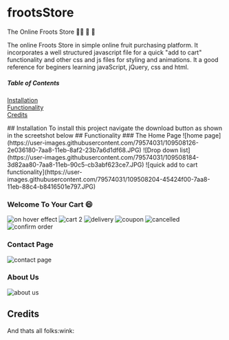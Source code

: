 # frootsStore
The Online Froots Store :grapes::banana: :lemon: :apple:

The online Froots Store in simple online fruit purchasing platform. It incorporates a well structured javascript file for a quick "add to cart" functionality and other css and js files for styling and animations. It a good reference for beginers learning javaScript, jQuery, css and html.

##### Table of Contents  
[Installation](#installation)  
[Functionality](#functionality)  
[Credits](#credits)  

<a name="installation"/>  
## Installation
To install this project navigate the download button as shown in the screetshot below 

<a name="functionality"/>
## Functionality
### The Home Page
![home page](https://user-images.githubusercontent.com/79574031/109508126-2e036180-7aa8-11eb-8af2-23b7a6d1df68.JPG)
![Drop down list](https://user-images.githubusercontent.com/79574031/109508184-3d82aa80-7aa8-11eb-90c5-cb3abf623ce7.JPG)
![quick add to cart functionality](https://user-images.githubusercontent.com/79574031/109508204-45424f00-7aa8-11eb-88c4-b8416501e797.JPG)

### Welcome To Your Cart :smile:
![on hover effect](https://user-images.githubusercontent.com/79574031/109508264-59864c00-7aa8-11eb-9e7b-1f84024ac9de.JPG)
![cart 2](https://user-images.githubusercontent.com/79574031/109508282-5db26980-7aa8-11eb-8d10-361634c5174a.JPG)
![delivery](https://user-images.githubusercontent.com/79574031/109508314-699e2b80-7aa8-11eb-9e67-43dcf70f0f43.JPG)
![coupon](https://user-images.githubusercontent.com/79574031/109508344-6efb7600-7aa8-11eb-8745-0197f7c222e7.JPG)
![cancelled](https://user-images.githubusercontent.com/79574031/109508364-73279380-7aa8-11eb-809b-035a0cde7a3c.JPG)
![confirm order](https://user-images.githubusercontent.com/79574031/109508377-76bb1a80-7aa8-11eb-957d-aa44b2c589f3.JPG)

### Contact Page
![contact page](https://user-images.githubusercontent.com/79574031/109508391-7cb0fb80-7aa8-11eb-85d5-f3602ebdfffc.JPG)

### About Us
![about us](https://user-images.githubusercontent.com/79574031/109508399-7fabec00-7aa8-11eb-8d72-5152367302e9.JPG)

## Credits
<a name="credits"/>
And thats all folks:wink:
